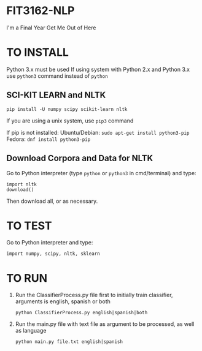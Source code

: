 # FIT3162-NLP
I'm a Final Year Get Me Out of Here

# TO INSTALL
Python 3.x must be used
If using system with Python 2.x and Python 3.x use `python3` command instead of `python`

## SCI-KIT LEARN and NLTK
`pip install -U numpy scipy scikit-learn nltk`

If you are using a unix system, use `pip3` command

If pip is not installed:
Ubuntu/Debian: `sudo apt-get install python3-pip`
Fedora: `dnf install python3-pip`

## Download Corpora and Data for NLTK
Go to Python interpreter (type `python` or `python3` in cmd/terminal) and type:

```
import nltk
download()
```

Then download all, or as necessary.

# TO TEST
Go to Python interpreter and type:

`import numpy, scipy, nltk, sklearn`

# TO RUN

1. Run the ClassifierProcess.py file first to initially train classifier, arguments is english, spanish or both

    `python ClassifierProcess.py english|spanish|both`

2. Run the main.py file with text file as argument to be processed, as well as language

    `python main.py file.txt english|spanish`
